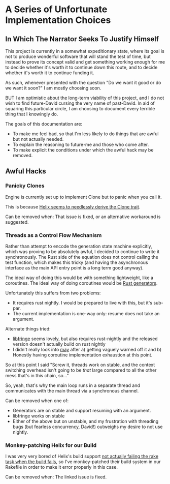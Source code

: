 # A Series of Unfortunate Implementation Choices

## In Which The Narrator Seeks To Justify Himself

This project is currently in a somewhat expeditionary state,
where its goal is not to produce wonderful software that will
stand the test of time, but instead to prove its concept
valid and get something working enough for me to decide
whether it's worth it to continue down this route, and
to decide whether it's worth it to continue funding it.

As such, whenever presented with the question "Do we want it
good or do we want it soon?" I am mostly choosing soon.

BUT I am optimistic about the long-term viability of this
project, and I do not wish to find future-David cursing the
very name of past-David. In aid of squaring this particular
circle, I am choosing to document every terrible thing that
I knowingly do.

The goals of this documentation are:

* To make me feel bad, so that I'm less likely to do things
  that are awful but not actually needed.
* To explain the reasoning to future-me and those who come
  after.
* To make explicit the conditions under which the awful hack
  may be removed.

## Awful Hacks

### Panicky Clones

Engine is currently set up to implement Clone but to panic when
you call it.

This is because [Helix seems to needlessly derive the Clone
trait](https://github.com/tildeio/helix/issues/143).

Can be removed when: That issue is fixed, or an alternative
workaround is suggested.

### Threads as a Control Flow Mechanism

Rather than attempt to encode the generation state machine
explicitly, which was proving to be absolutely awful, I
decided to continue to write it synchronously. The Rust side
of the equation does not control calling the test function,
which makes this tricky (and having the asynchronous interface
as the main API entry point is a long term good anyway).

The ideal way of doing this would be with something lightweight,
like a coroutines. The ideal way of doing coroutines would be
[Rust generators](https://doc.rust-lang.org/nightly/unstable-book/language-features/generators.html).

Unfortunately this suffers from two problems:

* It requires rust nightly. I would be prepared to live with this,
  but it's sub-par.
* The current implementation is one-way only: resume does not take
  an argument.

Alternate things tried: 

* [libfringe](https://github.com/edef1c/libfringe) seems lovely,
  but also requires rust-nightly and the released version doesn't
  actually build on rust nightly
* I didn't really look into [may](https://github.com/Xudong-Huang/may/)
  after a) getting vaguely warned off it and b) Honestly having
  coroutine implementation exhaustion at this point.

So at this point I said "Screw it, threads work on stable, and the
context switching overhead isn't going to be *that* large compared
to all the other mess that's in this chain, so..."

So, yeah, that's why the main loop runs in a separate thread and
communicates with the main thread via a synchronous channel.

Can be removed when one of:

* Generators are on stable and support resuming with an argument.
* libfringe works on stable
* Either of the above but on unstable, and my frustration with
  threading bugs (but fearless concurrency, David!) outweighs
  my desire to not use nightly.


### Monkey-patching Helix for our Build

I was very very bored of Helix's build support [not actually failing
the rake task when the build fails](https://github.com/tildeio/helix/issues/133),
so I've monkey-patched their build system in our Rakefile in order
to make it error properly in this case.

Can be removed when: The linked issue is fixed.

